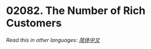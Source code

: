 # 02082. The Number of Rich Customers

  _Read this in other languages:_
    [_简体中文_](README.zh-CN.md)

